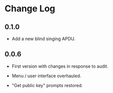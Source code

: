 # Change Log

## 0.1.0

- Add a new blind singing APDU.

## 0.0.6

- First version with changes in response to audit.

- Menu / user interface overhauled.

- "Get public key" prompts restored.

